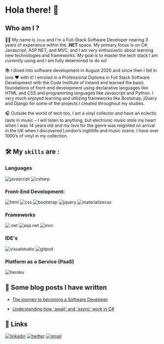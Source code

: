 # Hola there! 👋

## Who am I ? 


👨‍💻 My name is `Jose` and I'm a Full-Stack Software Developer nearing 3 years of experience within the **.NET** space. My primary focus is on C#, Javascript, ASP.NET, and MVC, and I am very enthusiastic about learning new technologies and frameworks. My goal is to master the tech stack I am currently using and I am fully determined to do so! 

📚 I dived into software development in August 2020 and since then I fell in love ❤ with it! I enroled in a Professional Diploma in Full Stack Software Development with the Code Institute of Ireland and learned the basic foundations of front-end development using declarative languages like HTML and CSS and programming languages like Javascript and Python. I very much enjoyed learning and utilizing frameworks like Bootstrap, jQuery and Django for some of the projects I created throughout my studies.

🎧 Outside the world of tech too, I am a vinyl collector and have an eclectic taste in music – I will listen to anything, but electronic music stole my heart when I was 14 years old and my love for the genre was reignited on arrival in the UK when I discovered London’s nightlife and music scene. I have over 1000’s of vinyl in my collection.

## 🛠 My `skills` are : 

  ### Languages

![javascript](https://img.shields.io/badge/javascript-lightgrey?style=for-the-badge&logo=javascript&logoColor=yellow)
![csharp](https://img.shields.io/badge/CSharp-blueviolet?style=for-the-badge&logo=CSharp&logoColor=white)


  ### Front-End Development:
  
![html](https://img.shields.io/badge/html5-orange?style=for-the-badge&logo=html5&logoColor=white)
![css](https://img.shields.io/badge/css3-blue?style=for-the-badge&logo=css3&logoColor=white)
![bootstrap](https://img.shields.io/badge/bootstrap-blueviolet?style=for-the-badge&logo=bootstrap&logoColor=white)
![jquery](https://img.shields.io/badge/jquery-blue?style=for-the-badge&logo=jquery&logoColor=white)
![materializecss](https://img.shields.io/badge/materializecss-red?style=for-the-badge&logo=materializecss&logoColor=white)

  ### Frameworks
  
![.net](https://img.shields.io/badge/.net-blueviolet?style=for-the-badge&logo=.net&logoColor=white)
![asp.net](https://img.shields.io/badge/asp.net-blueviolet?style=for-the-badge&logo=.net&logoColor=white)
![mvc](https://img.shields.io/badge/mvc-blue?style=for-the-badge&logo=mvc&logoColor=white)

  ### IDE's 

![visualstudio](https://img.shields.io/badge/visualstudio-black?style=for-the-badge&logo=visualstudio&logoColor=blueviolet)
![gitpod](https://img.shields.io/badge/gitpod-black?style=for-the-badge&logo=gitpod&logoColor=orange)

  ### Platform as a Service (PaaS)
  
![heroku](https://img.shields.io/badge/heroku-blueviolet?style=for-the-badge&logo=heroku&logoColor=white)

## 📝 Some blog posts I have written 

  * [The journey to becoming a Software Developer](https://www.linkedin.com/pulse/journey-becoming-software-developer-overcoming-your-alberto-casta%C3%B1o/)
  - [Understanding how 'await'​ and 'async'​ work in C#](https://www.linkedin.com/pulse/understanding-how-await-async-work-c-jose-alberto-casta%25C3%25B1o/)

## 🔗 Links

<a href="https://www.linkedin.com/in/jose-alberto-casta%C3%B1o-41063766/">![linkedin](https://img.shields.io/badge/linkedin-blue?style=for-the-badge&logo=linkedin&logoColor=white)</a>
<a href="https://twitter.com/JWestsussex">![twitter](https://img.shields.io/badge/twitter-white?style=for-the-badge&logo=twitter&logoColor=blue)</a>
<a href="mailto:j.albertocast@gmail.com">![gmail](https://img.shields.io/badge/gmail-red?style=for-the-badge&logo=gmail&logoColor=white)</a>

